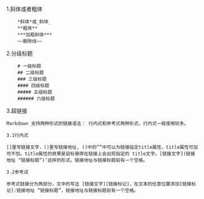 1.斜体或者粗体

```
    *斜体*或_斜体_
    **粗体**
    ***加粗斜体***
    ~~删除线~~
```

2.分级标题

```
    # 一级标题
    ## 二级标题
    ### 三级标题
    #### 四级标题
    ##### 五级标题
    ###### 六级标题
```

3.超链接

```
Markdown 支持两种形式的链接语法： 行内式和参考式两种形式，行内式一般使用较多。
```

```
3.1行内式

[]里写链接文字，()里写链接地址, ()中的”“中可以为链接指定title属性，title属性可加可不加。title属性的效果是鼠标悬停在链接上会出现指定的 title文字。[链接文字](链接地址 “链接标题”)’这样的形式。链接地址与链接标题前有一个空格。
```

```
3.2参考试

参考式链接分为两部分，文中的写法 [链接文字][链接标记]，在文本的任意位置添加[链接标记]:链接地址 “链接标题”，链接地址与链接标题前有一个空格。
```




